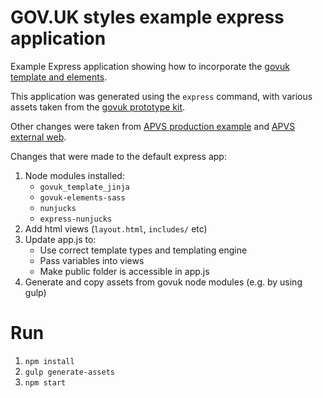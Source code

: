 # GOV.UK styles example express application

Example Express application showing how to incorporate the [govuk template and elements](https://www.gov.uk/service-manual/design/using-the-govuk-template-frontend-toolkit-and-elements).

This application was generated using the `express` command, with various assets taken from the [govuk prototype kit](https://github.com/alphagov/govuk_prototype_kit).

Other changes were taken from [APVS production example](https://github.com/ministryofjustice/apvs/tree/develop/alpha/production-example-web) and [APVS external web](https://github.com/ministryofjustice/apvs-external-web). 

Changes that were made to the default express app:

1. Node modules installed:
   * `govuk_template_jinja`
   * `govuk-elements-sass`
   * `nunjucks`
   * `express-nunjucks`
2. Add html views (`layout.html`, `includes/` etc)
3. Update app.js to:
   * Use correct template types and templating engine
   * Pass variables into views
   * Make public folder is accessible in app.js
4. Generate and copy assets from govuk node modules (e.g. by using gulp)

# Run

1. `npm install`
3. `gulp generate-assets`
2. `npm start`

